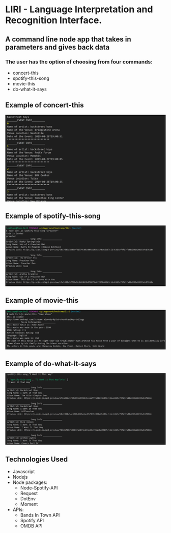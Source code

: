 # LIRI - Language Interpretation and Recognition Interface.

## A command line node app that takes in parameters and gives back data

### The user has the option of choosing from four commands:

- concert-this
- spotify-this-song
- movie-this
- do-what-it-says

## Example of concert-this

![concert-this image](/img/concertInfo.png)

## Example of spotify-this-song

![concert-this image](/img/spotifyAPI.png)

## Example of movie-this

![concert-this image](/img/movieInfo.png)

## Example of do-what-it-says

![concert-this image](/img/random.png)

## Technologies Used

- Javascript
- Nodejs
- Node packages:
  - Node-Spotify-API
  - Request
  - DotEnv
  - Moment
- APIs:
  - Bands In Town API
  - Spotify API
  - OMDB API
